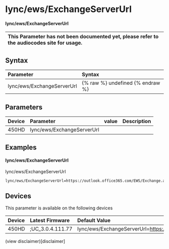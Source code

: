 ﻿---
description: lync/ews/ExchangeServerUrl
search:
    keywords: ['lync','ews','ExchangeServerUrl']
---

# lync/ews/ExchangeServerUrl

#### lync/ews/ExchangeServerUrl


| This Parameter has not been documented yet, please refer to the audiocodes site for usage.  |
| :--- |

## Syntax
| Parameter | Syntax |
| :--- | :--- |
|lync/ews/ExchangeServerUrl | {% raw %} undefined {% endraw %} |

## Parameters
|Device|Parameter|value|Description|
|:---|:---|:---|:---|
| 450HD | lync/ews/ExchangeServerUrl |  |  |

## Examples
#### lync/ews/ExchangeServerUrl

lync/ews/ExchangeServerUrl

```
lync/ews/ExchangeServerUrl=https://outlook.office365.com/EWS/Exchange.asmx
```

## Devices
This parameter is available on the following devices

| Device | Latest Firmware | Default Value |
|:---|:---|:---|
| 450HD | ;UC_3.0.4.111.77 | lync/ews/ExchangeServerUrl=https://outlook.office365.com/EWS/Exchange.asmx 

(view disclaimer)[disclaimer]
